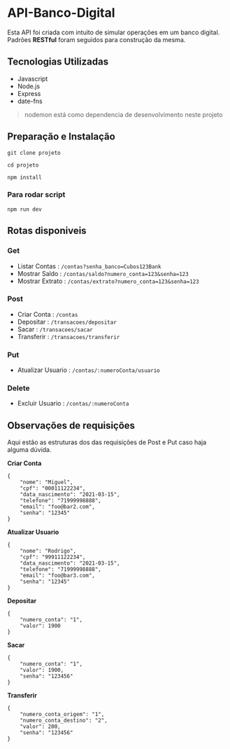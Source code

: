 # API-Banco-Digital
Esta API foi criada com intuito de simular operações em um banco digital. Padrões **RESTful** foram seguidos para construção da mesma.

## Tecnologias Utilizadas
- Javascript
- Node.js
- Express
- date-fns
> nodemon está como dependencia de desenvolvimento neste projeto

## Preparação e Instalação
```
git clone projeto

cd projeto

npm install
```
### Para rodar script
```
npm run dev
```

## Rotas disponiveis
### Get
- Listar Contas : `/contas?senha_banco=Cubos123Bank`
- Mostrar Saldo : `/contas/saldo?numero_conta=123&senha=123`
- Mostrar Extrato : `/contas/extrato?numero_conta=123&senha=123`

### Post
- Criar Conta : `/contas`
- Depositar : `/transacoes/depositar`
- Sacar : `/transacoes/sacar`
- Transferir : `/transacoes/transferir`

### Put
- Atualizar Usuario : `/contas/:numeroConta/usuario`

### Delete
- Excluir Usuario : `/contas/:numeroConta`

## Observações de requisições
Aqui estão as estruturas dos das requisições de Post e Put caso haja alguma dúvida.

**Criar Conta**
```
{
    "nome": "Miguel",
    "cpf": "00011122234",
    "data_nascimento": "2021-03-15",
    "telefone": "71999998888",
    "email": "foo@bar2.com",
    "senha": "12345"
}
```

**Atualizar Usuario**
```
{
    "nome": "Rodrigo",
    "cpf": "99911122234",
    "data_nascimento": "2021-03-15",
    "telefone": "71999998888",
    "email": "foo@bar3.com",
    "senha": "12345"
}
```
**Depositar**
```
{
	"numero_conta": "1",
	"valor": 1900
}
```

**Sacar**
```
{
	"numero_conta": "1",
	"valor": 1900,
    "senha": "123456"
}
```
**Transferir**
```
{
	"numero_conta_origem": "1",
	"numero_conta_destino": "2",
	"valor": 200,
	"senha": "123456"
}
```
